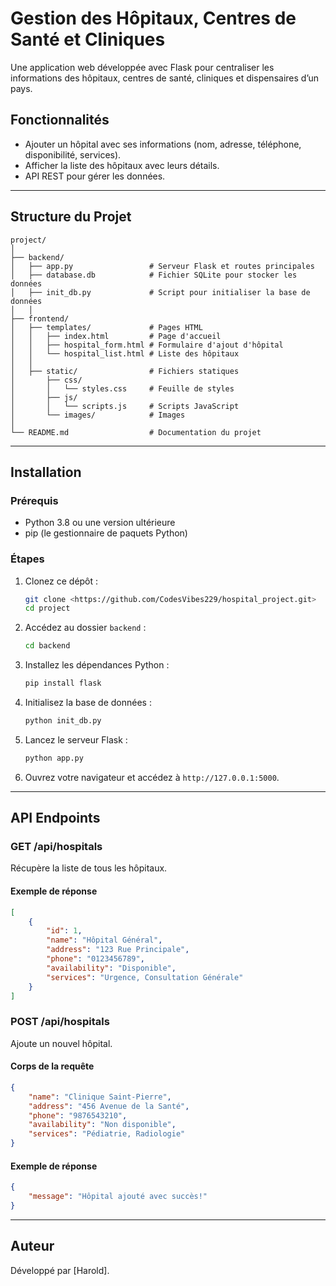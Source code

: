 
# Gestion des Hôpitaux, Centres de Santé et Cliniques

Une application web développée avec Flask pour centraliser les informations des hôpitaux, centres de santé, cliniques et dispensaires d’un pays.

## Fonctionnalités
- Ajouter un hôpital avec ses informations (nom, adresse, téléphone, disponibilité, services).
- Afficher la liste des hôpitaux avec leurs détails.
- API REST pour gérer les données.

---

## Structure du Projet
```
project/
│
├── backend/
│   ├── app.py                 # Serveur Flask et routes principales
│   ├── database.db            # Fichier SQLite pour stocker les données
│   ├── init_db.py             # Script pour initialiser la base de données
│   │
├── frontend/
│   ├── templates/             # Pages HTML
│   │   ├── index.html         # Page d'accueil
│   │   ├── hospital_form.html # Formulaire d'ajout d'hôpital
│   │   └── hospital_list.html # Liste des hôpitaux
│   │
│   ├── static/                # Fichiers statiques
│       ├── css/
│       │   └── styles.css     # Feuille de styles
│       ├── js/
│       │   └── scripts.js     # Scripts JavaScript
│       └── images/            # Images
│
└── README.md                  # Documentation du projet
```

---

## Installation

### Prérequis
- Python 3.8 ou une version ultérieure
- pip (le gestionnaire de paquets Python)

### Étapes
1. Clonez ce dépôt :
   ```bash
   git clone <https://github.com/CodesVibes229/hospital_project.git>
   cd project
   ```

2. Accédez au dossier `backend` :
   ```bash
   cd backend
   ```

3. Installez les dépendances Python :
   ```bash
   pip install flask
   ```

4. Initialisez la base de données :
   ```bash
   python init_db.py
   ```

5. Lancez le serveur Flask :
   ```bash
   python app.py
   ```

6. Ouvrez votre navigateur et accédez à `http://127.0.0.1:5000`.

---

## API Endpoints

### **GET /api/hospitals**
Récupère la liste de tous les hôpitaux.

#### Exemple de réponse
```json
[
    {
        "id": 1,
        "name": "Hôpital Général",
        "address": "123 Rue Principale",
        "phone": "0123456789",
        "availability": "Disponible",
        "services": "Urgence, Consultation Générale"
    }
]
```

### **POST /api/hospitals**
Ajoute un nouvel hôpital.

#### Corps de la requête
```json
{
    "name": "Clinique Saint-Pierre",
    "address": "456 Avenue de la Santé",
    "phone": "9876543210",
    "availability": "Non disponible",
    "services": "Pédiatrie, Radiologie"
}
```

#### Exemple de réponse
```json
{
    "message": "Hôpital ajouté avec succès!"
}
```

---

## Auteur
Développé par [Harold].
